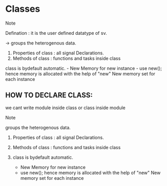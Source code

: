 # Classes
>[!NOTE]
>Defination : it is the user defined datatype of sv.
>
>-> groups the heterogenous data.
>  1. Properties of class : all signal Declarations.
>  2. Methods of class : functions and tasks inside class
>
> class is bydefault automatic.
>         -  New Memory for new instance
>         -  use new();
>hence memory is allocated with the help of "new"
>New memory set for each instance
>
>## HOW TO DECLARE CLASS:
>we cant write module inside class or class inside module


> [!NOTE]
>  groups the heterogenous data.
> 1. Properties of class : all signal Declarations.
> 2. Methods of class : functions and tasks inside class
> 3.  class is bydefault automatic.
>
>      -  New Memory for new instance
>      -  use new();
> hence memory is allocated with the help of "new"
> New memory set for each instance

